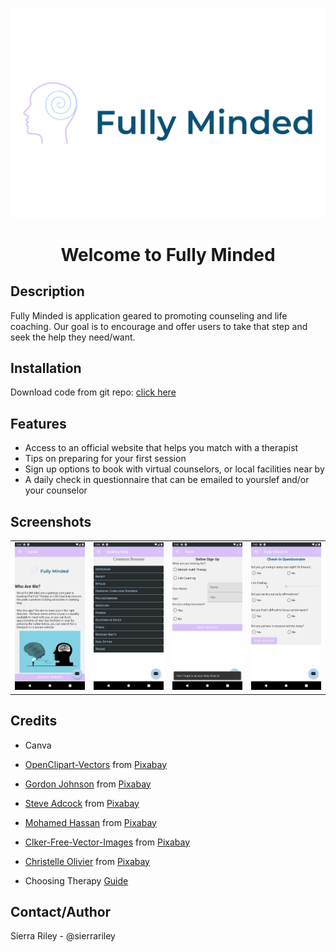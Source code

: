 ![Logo](app/src/main/res/drawable/newlogo.png)
<h1 style="text-align:center">Welcome to Fully Minded</h1>

## Description
Fully Minded is application geared to promoting counseling and life coaching. Our goal is to encourage and offer users to take that step and seek the help they need/want.

## Installation
Download code from git repo: [click here](https://github.com/sierrariley/FullyMinded.git)

## Features
- Access to an official website that helps you match with a therapist
- Tips on preparing for your first session
- Sign up options to book with virtual counselors, or local facilities near by
- A daily check in questionnaire that can be emailed to yourslef and/or your counselor

## Screenshots
<table>
 <tr>
    <td>
      <img src="app/src/main/res/drawable/mainpage.png" alt="Screenshot 1">
    </td>
    <td>
      <img src="app/src/main/res/drawable/reasons.png" alt="Screenshot 2">
    </td>
     <td>
      <img src="app/src/main/res/drawable/signup.png" alt="Screenshot 3">
    </td>
     <td>
      <img src="app/src/main/res/drawable/checkin.png" alt="Screenshot 4">
    </td>
 </tr>
</table>

## Credits
- Canva
- <a href="https://pixabay.com/users/openclipart-vectors-30363/?utm_source=link-attribution&utm_medium=referral&utm_campaign=image&utm_content=1295319">OpenClipart-Vectors</a> from <a href="https://pixabay.com//?utm_source=link-attribution&utm_medium=referral&utm_campaign=image&utm_content=1295319">Pixabay</a>

- <a href="https://pixabay.com/users/gdj-1086657/?utm_source=link-attribution&utm_medium=referral&utm_campaign=image&utm_content=3350778">Gordon Johnson</a> from <a href="https://pixabay.com//?utm_source=link-attribution&utm_medium=referral&utm_campaign=image&utm_content=3350778">Pixabay</a>

- <a href="https://pixabay.com/users/sdnet01-1309943/?utm_source=link-attribution&utm_medium=referral&utm_campaign=image&utm_content=912694">Steve Adcock</a> from <a href="https://pixabay.com//?utm_source=link-attribution&utm_medium=referral&utm_campaign=image&utm_content=912694">Pixabay</a>

- <a href="https://pixabay.com/users/mohamed_hassan-5229782/?utm_source=link-attribution&utm_medium=referral&utm_campaign=image&utm_content=7717987">Mohamed Hassan</a> from <a href="https://pixabay.com//?utm_source=link-attribution&utm_medium=referral&utm_campaign=image&utm_content=7717987">Pixabay</a>

- <a href="https://pixabay.com/users/clker-free-vector-images-3736/?utm_source=link-attribution&utm_medium=referral&utm_campaign=image&utm_content=42803">Clker-Free-Vector-Images</a> from <a href="https://pixabay.com//?utm_source=link-attribution&utm_medium=referral&utm_campaign=image&utm_content=42803">Pixabay</a>

- <a href="https://pixabay.com/users/cripi-1028451/?utm_source=link-attribution&utm_medium=referral&utm_campaign=image&utm_content=3060993">Christelle Olivier</a> from <a href="https://pixabay.com//?utm_source=link-attribution&utm_medium=referral&utm_campaign=image&utm_content=3060993">Pixabay</a>

- Choosing Therapy [Guide](https://www.choosingtherapy.com/prepare-for-first-therapy-session/)


## Contact/Author
Sierra Riley - @sierrariley

